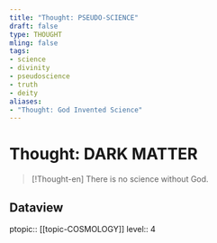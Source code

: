```yaml
---
title: "Thought: PSEUDO-SCIENCE"
draft: false
type: THOUGHT
mling: false
tags:
- science
- divinity
- pseudoscience
- truth
- deity
aliases:
- "Thought: God Invented Science"
---
```

# Thought: DARK MATTER
> [!Thought-en]
> There is no science without God.

## Dataview
ptopic:: [[topic-COSMOLOGY]]
level:: 4
